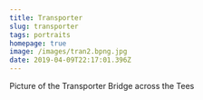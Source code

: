 ```yaml
---
title: Transporter
slug: transporter
tags: portraits
homepage: true
image: /images/tran2.bpng.jpg
date: 2019-04-09T22:17:01.396Z
---
```

Picture of the Transporter Bridge across the Tees

